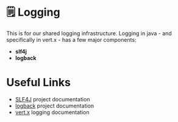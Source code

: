 # 🗒️ Logging
This is for our shared logging infrastructure. Logging in java - and specifically
in vert.x - has a few major components:

- **slf4j**
- **logback**

# Useful Links

- [SLF4J](https://www.slf4j.org/) project documentation
- [logback](https://logback.qos.ch/documentation.html) project documentation
- [vert.x](https://vertx.io/docs/vertx-core/java/#_logging) logging documentation
